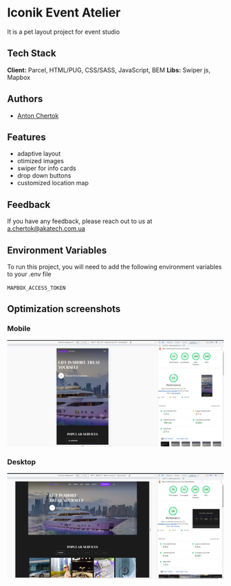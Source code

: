 
# Iconik Event Atelier  

It is a pet layout project for event studio   

## Tech Stack

**Client:** Parcel, HTML/PUG, CSS/SASS, JavaScript, BEM 
**Libs:** Swiper js, Mapbox 


## Authors

- [Anton Chertok](https://github.com/chertoha)


## Features

- adaptive layout
- otimized images
- swiper for info cards 
- drop down buttons
- customized location map



## Feedback

If you have any feedback, please reach out to us at a.chertok@akatech.com.ua


## Environment Variables

To run this project, you will need to add the following environment variables to your .env file

`MAPBOX_ACCESS_TOKEN`


## Optimization screenshots

### Mobile 
![App Screenshot](./assets/iconik-mobile-lighthouse-27-07-23.jpg)

### Desktop 
![App Screenshot](./assets/iconik-desktop-lighthouse-27-07-23.jpg)
